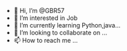 - 👋 Hi, I’m @GBR57
- 👀 I’m interested in Job
- 🌱 I’m currently learning Python,java...
- 💞️ I’m looking to collaborate on ...
- 📫 How to reach me ...

<!---
GBR57/GBR57 is a ✨ special ✨ repository because its `README.md` (this file) appears on your GitHub profile.
You can click the Preview link to take a look at your changes.
--->
